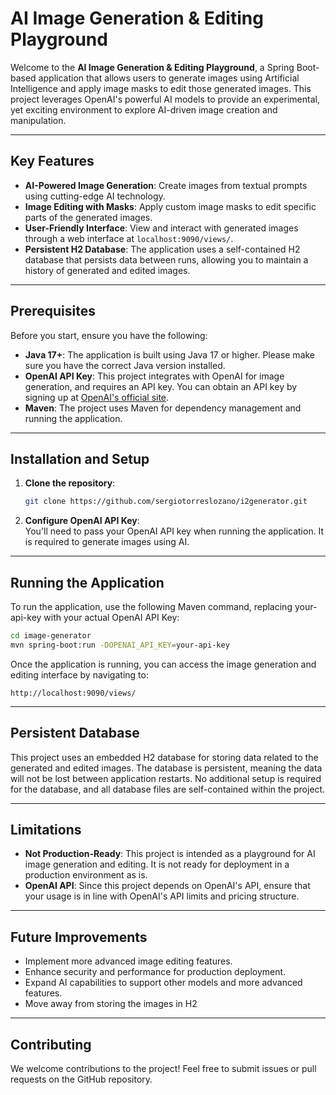 # AI Image Generation & Editing Playground

Welcome to the **AI Image Generation & Editing Playground**, a Spring Boot-based application that allows users to generate images using Artificial Intelligence and apply image masks to edit those generated images. This project leverages OpenAI's powerful AI models to provide an experimental, yet exciting environment to explore AI-driven image creation and manipulation.

---

## Key Features

- **AI-Powered Image Generation**: Create images from textual prompts using cutting-edge AI technology.
- **Image Editing with Masks**: Apply custom image masks to edit specific parts of the generated images.
- **User-Friendly Interface**: View and interact with generated images through a web interface at `localhost:9090/views/`.
- **Persistent H2 Database**: The application uses a self-contained H2 database that persists data between runs, allowing you to maintain a history of generated and edited images.

---

## Prerequisites

Before you start, ensure you have the following:

- **Java 17+**: The application is built using Java 17 or higher. Please make sure you have the correct Java version installed.
- **OpenAI API Key**: This project integrates with OpenAI for image generation, and requires an API key. You can obtain an API key by signing up at [OpenAI's official site](https://beta.openai.com/signup/).
- **Maven**: The project uses Maven for dependency management and running the application.

---

## Installation and Setup

1. **Clone the repository**:
   ```bash
   git clone https://github.com/sergiotorreslozano/i2generator.git

2. **Configure OpenAI API Key**:  
You'll need to pass your OpenAI API key when running the application. It is required to generate images using AI.

---

## Running the Application
To run the application, use the following Maven command, replacing your-api-key with your actual OpenAI API Key:
   ```bash
   cd image-generator
   mvn spring-boot:run -DOPENAI_API_KEY=your-api-key  
   ```
Once the application is running, you can access the image generation and editing interface by navigating to:
   
   ```
   http://localhost:9090/views/
   ```
--- 

## Persistent Database
This project uses an embedded H2 database for storing data related to the generated and edited images. The database is persistent, meaning the data will not be lost between application restarts. No additional setup is required for the database, and all database files are self-contained within the project.

---

## Limitations
- **Not Production-Ready**: This project is intended as a playground for AI image generation and editing. It is not ready for deployment in a production environment as is.  
- **OpenAI API**: Since this project depends on OpenAI's API, ensure that your usage is in line with OpenAI's API limits and pricing structure.

---

## Future Improvements
- Implement more advanced image editing features.
- Enhance security and performance for production deployment.
- Expand AI capabilities to support other models and more advanced features.
- Move away from storing the images in H2
---

## Contributing
We welcome contributions to the project! Feel free to submit issues or pull requests on the GitHub repository.
